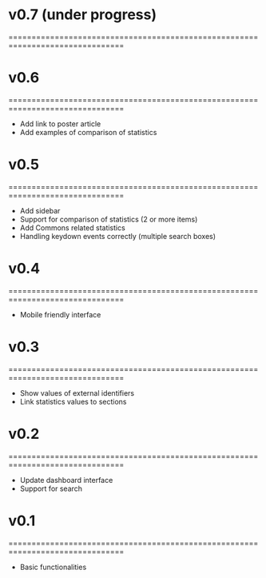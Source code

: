 # v0.7 (under progress)
===============================================================================

# v0.6
===============================================================================
* Add link to poster article
* Add examples of comparison of statistics

# v0.5
===============================================================================
* Add sidebar
* Support for comparison of statistics (2 or more items)
* Add Commons related statistics
* Handling keydown events correctly (multiple search boxes)

# v0.4
===============================================================================
* Mobile friendly interface

# v0.3
===============================================================================
* Show values of external identifiers
* Link statistics values to sections

# v0.2
===============================================================================
* Update dashboard interface
* Support for search 

# v0.1
===============================================================================
* Basic functionalities 
